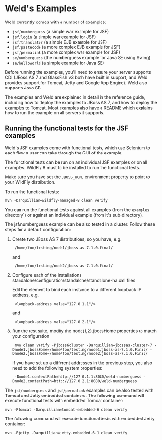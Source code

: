 Weld's Examples
===============

Weld currently comes with a number of examples:

* `jsf/numberguess` (a simple war example for JSF)
* `jsf/login` (a simple war example for JSF)
* `jsf/translator` (a simple EJB example for JSF)
* `jsf/pastecode` (a more complex EJB example for JSF)
* `jsf/permalink` (a more complex war example for JSF)
* `se/numberguess` (the numberguess example for Java SE using Swing)
* `se/helloworld` (a simple example for Java SE)

Before running the examples, you'll need to ensure your server supports CDI (JBoss AS 7 and
GlassFish v3 both have built in support, and Weld provides support for Tomcat, Jetty and
Google App Engine). Weld also supports Java SE. 

The examples and Weld are explained in detail in the reference guide, including
how to deploy the examples to JBoss AS 7, and how to deploy the examples to Tomcat. Most
examples also have a README which explains how to run the example on all servers it supports. 


Running the functional tests for the JSF examples
------------------------------------------------

Weld's JSF examples come with functional tests, which use Selenium to each flow a user can take
through the GUI of the example.

The functional tests can be run on an individual JSF examples or on all examples. WildFly 8
must to be installed to run the functional tests. 

Make sure you have set the `JBOSS_HOME` environment property to point to your WildFly distribution.

To run the functional tests:

    mvn -Darquillian=wildfly-managed-8 clean verify

You can run the functional tests against all examples (from the `examples` directory`) or against
an individual example (from it's sub-directory).

The jsf/numberguess example can be also tested in a cluster. Follow these steps for a default configuration:

1. Create two JBoss AS 7 distributions, so you have, e.g.

        /home/foo/testing/node1/jboss-as-7.1.0.Final/

    and    

        /home/foo/testing/node2/jboss-as-7.1.0.Final/

2. Configure each of the installations standalone/configuration/standalone/standalone-ha.xml files

    Edit the <interfaces/> element to bind each instance to a different loopback IP address, e.g.

        <loopback-address value="127.0.1.1"/>

    and

        <loopback-address value="127.0.2.1"/>
       
3. Run the test suite, modify the node{1,2}.jbossHome properties to match your configuration

        mvn clean verify -Pjboss6cluster -Darquillian=jbossas-cluster-7 -Dnode1.jbossHome=/home/foo/testing/node1/jboss-as-7.1.0.Final/ -Dnode2.jbossHome=/home/foo/testing/node2/jboss-as-7.1.0.Final/

   If you have set up a different addresses in the previous step, you also need to add the following system properties:

        -Dnode1.contextPath=http://127.0.1.1:8080/weld-numberguess -Dnode2.contextPath=http://127.0.2.1:8080/weld-numberguess

The `jsf/numberguess` and `jsf/permalink` examples can be also tested with Tomcat and Jetty embedded containers. The following command will execute functional tests with embedded Tomcat container:

    mvn -Ptomcat -Darquillian=tomcat-embedded-6 clean verify 

The following command will execute functional tests with embedded Jetty container:

    mvn -Pjetty -Darquillian=jetty-embedded-6.1 clean verify

